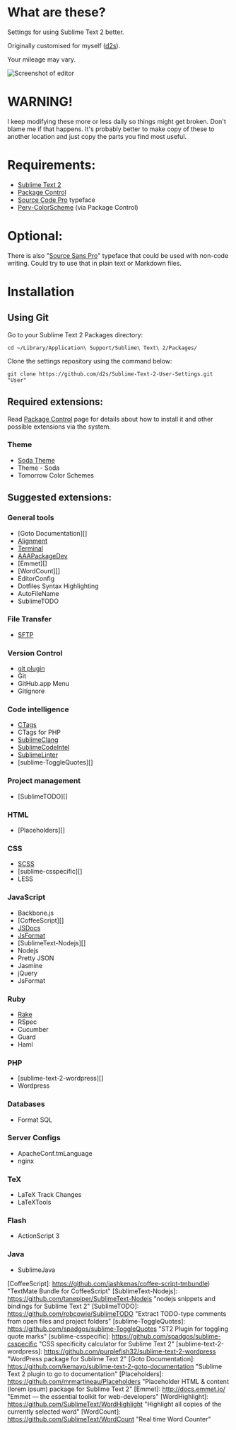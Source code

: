 # What are these?

Settings for using Sublime Text 2 better.

Originally customised for myself ([d2s][]).

Your mileage may vary.


![Screenshot of editor](http://autiomaa.galleria.fi/kuvat/2013/screenshots/SublimeText/Screen%20Shot%202013-05-10%20at%209.33.21%20PM.png/_full.jpg)


# WARNING!

I keep modifying these more or less daily so things might get broken.
Don't blame me if that happens.
It's probably better to make copy of these to another location and just copy the parts you find most useful.


# Requirements:

- [Sublime Text 2](http://www.sublimetext.com/)
- [Package Control][]
- [Source Code Pro](http://blogs.adobe.com/typblography/2012/09/source-code-pro.html) typeface
- [Perv-ColorScheme](https://github.com/FlavourSys/Perv-ColorScheme) (via Package Control)


# Optional:

There is also "[Source Sans Pro](http://blogs.adobe.com/typblography/2012/08/source-sans-pro.html)" typeface that could be used with non-code writing. Could try to use that in plain text or Markdown files.


# Installation

## Using Git

Go to your Sublime Text 2 Packages directory:

    cd ~/Library/Application\ Support/Sublime\ Text\ 2/Packages/

Clone the settings repository using the command below:

    git clone https://github.com/d2s/Sublime-Text-2-User-Settings.git "User"


## Required extensions:

Read [Package Control][] page for details about how to install it and other possible extensions via the system.

### Theme

- [Soda Theme][]
- Theme - Soda
- Tomorrow Color Schemes


## Suggested extensions:

### General tools

- [Goto Documentation][]
- [Alignment][]
- [Terminal][]
- [AAAPackageDev][]
- [Emmet][]
- [WordCount][]
- EditorConfig
- Dotfiles Syntax Highlighting
- AutoFileName
- SublimeTODO


### File Transfer

- [SFTP][]


### Version Control

- [git plugin][]
- Git
- GitHub.app Menu
- Gitignore


### Code intelligence

- [CTags][]
- CTags for PHP
- [SublimeClang][]
- [SublimeCodeIntel][]
- [SublimeLinter][]
- [sublime-ToggleQuotes][]


### Project management

- [SublimeTODO][]


### HTML

- [Placeholders][]


### CSS

- [SCSS][]
- [sublime-csspecific][]
- LESS


### JavaScript

- Backbone.js
- [CoffeeScript][]
- [JSDocs][]
- [JsFormat][]
- [SublimeText-Nodejs][]
- Nodejs
- Pretty JSON
- Jasmine
- jQuery
- JsFormat



### Ruby

- [Rake][]
- RSpec
- Cucumber
- Guard
- Haml



### PHP

- [sublime-text-2-wordpress][]
- Wordpress


### Databases

- Format SQL



### Server Configs

- ApacheConf.tmLanguage
- nginx


### TeX

- LaTeX Track Changes
- LaTeXTools


### Flash

- ActionScript 3


### Java

- SublimeJava



[d2s]:  https://github.com/d2s  "d2s's Profile - GitHub"
[Package Control]:  http://wbond.net/sublime_packages/package_control "Extension management to ST2"
[Soda Theme]: https://github.com/buymeasoda/soda-theme "Dark and light custom UI themes"
[Alignment]: http://wbond.net/sublime_packages/alignment  "Sublime Text 2 Package by wbond"
[Terminal]: http://wbond.net/sublime_packages/terminal  "Sublime Text 2 Package by wbond"
[SFTP]: http://wbond.net/sublime_packages/sftp "FTP & SFTP Package by wbond"
[AAAPackageDev]: https://github.com/SublimeText/AAAPackageDev "Tools for creation of snippets, syntax definitions, etc."
[SublimeCodeIntel]: https://github.com/Kronuz/SublimeCodeIntel "Full-featured code intelligence and smart autocomplete engine"
[SublimeLinter]: https://github.com/Kronuz/SublimeLinter "Inline lint highlighting for the Sublime Text 2 editor"
[Rake]: https://github.com/SublimeText/Rake "Sublime Text 2 plugin for Ruby Rake"
[CTags]: https://github.com/SublimeText/CTags "CTags support for Sublime Text 2"
[SublimeClang]: https://github.com/quarnster/SublimeClang "C/C++/ObjC/ObjC++ autocompletions and code navigation"
[SCSS]: https://github.com/kuroir/SCSS.tmbundle "The TextMate SCSS Official Bundle."
[git plugin]: https://github.com/kemayo/sublime-text-2-git/wiki  "git plugin by David Lynch"
[JSDocs]: https://github.com/spadgos/sublime-jsdocs "Makes writing JSDoc and PHPDoc comments easier."
[JsFormat]: https://github.com/jdc0589/JsFormat "Javascript formatting for Sublime Text 2"
[CoffeeScript]: https://github.com/jashkenas/coffee-script-tmbundle) "TextMate Bundle for CoffeeScript"
[SublimeText-Nodejs]: https://github.com/tanepiper/SublimeText-Nodejs "nodejs snippets and bindings for Sublime Text 2"
[SublimeTODO]: https://github.com/robcowie/SublimeTODO "Extract TODO-type comments from open files and project folders"
[sublime-ToggleQuotes]: https://github.com/spadgos/sublime-ToggleQuotes "ST2 Plugin for toggling quote marks"
[sublime-csspecific]: https://github.com/spadgos/sublime-csspecific "CSS specificity calculator for Sublime Text 2"
[sublime-text-2-wordpress]: https://github.com/purplefish32/sublime-text-2-wordpress "WordPress package for Sublime Text 2"
[Goto Documentation]: https://github.com/kemayo/sublime-text-2-goto-documentation "Sublime Text 2 plugin to go to documentation"
[Placeholders]: https://github.com/mrmartineau/Placeholders "Placeholder HTML & content (lorem ipsum) package for Sublime Text 2"
[Emmet]: http://docs.emmet.io/ "Emmet — the essential toolkit for web-developers"
[WordHighlight]: https://github.com/SublimeText/WordHighlight "Highlight all copies of the currently selected word"
[WordCount]: https://github.com/SublimeText/WordCount "Real time Word Counter"

